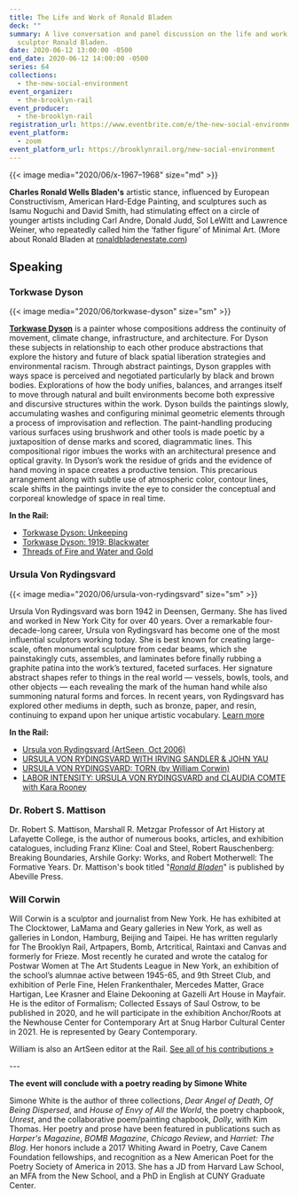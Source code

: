 ```yaml
---
title: The Life and Work of Ronald Bladen
deck: ""
summary: A live conversation and panel discussion on the life and work of
  sculptor Ronald Bladen.
date: 2020-06-12 13:00:00 -0500
end_date: 2020-06-12 14:00:00 -0500
series: 64
collections:
  - the-new-social-environment
event_organizer:
  - the-brooklyn-rail
event_producer:
  - the-brooklyn-rail
registration_url: https://www.eventbrite.com/e/the-new-social-environment-64-the-life-and-work-of-ronald-bladen-tickets-108162553108
event_platform:
  - zoom
event_platform_url: https://brooklynrail.org/new-social-environment
---
```

{{< image media="2020/06/x-1967–1968" size="md" >}}

**Charles Ronald Wells Bladen's** artistic stance, influenced by European Constructivism, American Hard-Edge Painting, and sculptures such as Isamu Noguchi and David Smith, had stimulating effect on a circle of younger artists including Carl Andre, Donald Judd, Sol LeWitt and Lawrence Weiner, who repeatedly called him the ‘father figure’ of Minimal Art. (More about Ronald Bladen at [ronaldbladenestate.com](https://ronaldbladenestate.com/))

## Speaking

### Torkwase Dyson

{{< image media="2020/06/torkwase-dyson" size="sm" >}}

**[Torkwase Dyson](https://www.torkwasedyson.com/)** is a painter whose compositions address the continuity of movement, climate change, infrastructure, and architecture. For Dyson these subjects in relationship to each other produce abstractions that explore the history and future of black spatial liberation strategies and environmental racism. Through abstract paintings, Dyson grapples with ways space is perceived and negotiated particularly by black and brown bodies. Explorations of how the body unifies, balances, and arranges itself to move through natural and built environments become both expressive and discursive structures within the work. Dyson builds the paintings slowly, accumulating washes and configuring minimal geometric elements through a process of improvisation and reflection. The paint-handling producing various surfaces using brushwork and other tools is made poetic by a juxtaposition of dense marks and scored, diagrammatic lines. This compositional rigor imbues the works with an architectural presence and optical gravity. In Dyson’s work the residue of grids and the evidence of hand moving in space creates a productive tension. This precarious arrangement along with subtle use of atmospheric color, contour lines, scale shifts in the paintings invite the eye to consider the conceptual and corporeal knowledge of space in real time.

**In the Rail:**

* [Torkwase Dyson: Unkeeping](https://brooklynrail.org/2016/04/artseen/torkwase-dyson-unkeeping)
* [Torkwase Dyson: 1919: Blackwater](https://brooklynrail.org/2019/11/artseen/Torkwase-Dyson-1919-Blackwater)
* [Threads of Fire and Water and Gold](https://brooklynrail.org/2017/05/artseen/Threads-of-Fire-and-Water-and-Gold)

### Ursula Von Rydingsvard

{{< image media="2020/06/ursula-von-rydingsvard" size="sm" >}}

Ursula Von Rydingsvard was born 1942 in Deensen, Germany. She has lived and worked in New York City for over 40 years. Over a remarkable four-decade-long career, Ursula von Rydingsvard has become one of the most influential sculptors working today. She is best known for creating large-scale, often monumental sculpture from cedar beams, which she painstakingly cuts, assembles, and laminates before finally rubbing a graphite patina into the work’s textured, faceted surfaces. Her signature abstract shapes refer to things in the real world — vessels, bowls, tools, and other objects — each revealing the mark of the human hand while also summoning natural forms and forces. In recent years, von Rydingsvard has explored other mediums in depth, such as bronze, paper, and resin, continuing to expand upon her unique artistic vocabulary. [Learn more](https://www.galerielelong.com/artists/ursula-von-rydingsvard)

**In the Rail:**

* [Ursula von Rydingsvard (ArtSeen, Oct 2006)](https://brooklynrail.org/2006/10/artseen/ursula-von-rydingsvard)
* [URSULA VON RYDINGSVARD WITH IRVING SANDLER & JOHN YAU](https://brooklynrail.org/2010/04/art/ursula-von-rydingsvard-with-irving-sandler-john-yau)
* [URSULA VON RYDINGSVARD: TORN (by William Corwin)](https://brooklynrail.org/2018/06/artseen/Ursula-Von-Rydingsvard-0618)
* [LABOR INTENSITY: URSULA VON RYDINGSVARD and CLAUDIA COMTE with Kara Rooney](https://brooklynrail.org/2015/03/art/labor-intensity-ursula-von-rydingsvard-and-claudia-comte-with-kara-rooney)

### Dr. Robert S. Mattison

Dr. Robert S. Mattison, Marshall R. Metzgar Professor of Art History at Lafayette College, is the author of numerous books, articles, and exhibition catalogues, including Franz Kline: Coal and Steel, Robert Rauschenberg: Breaking Boundaries, Arshile Gorky: Works, and Robert Motherwell: The Formative Years. Dr. Mattison's book titled "*[Ronald Bladen](https://www.abbeville.com/books/ronald-bladen-by-robert-s-mattison-783-b)*" is published by Abeville Press.

### Will Corwin

Will Corwin is a sculptor and journalist from New York. He has exhibited at The Clocktower, LaMama and Geary galleries in New York, as well as galleries in London, Hamburg, Beijing and Taipei. He has written regularly for The Brooklyn Rail, Artpapers, Bomb, Artcritical, Raintaxi and Canvas and formerly for Frieze. Most recently he curated and wrote the catalog for Postwar Women at The Art Students League in New York, an exhibition of the school’s alumnae active between 1945-65, and 9th Street Club, and exhibition of Perle Fine, Helen Frankenthaler, Mercedes Matter, Grace Hartigan, Lee Krasner and Elaine Dekooning at Gazelli Art House in Mayfair. He is the editor of Formalism; Collected Essays of Saul Ostrow, to be published in 2020, and he will participate in the exhibition Anchor/Roots at the Newhouse Center for Contemporary Art at Snug Harbor Cultural Center in 2021. He is represented by Geary Contemporary.

William is also an ArtSeen editor at the Rail. [See all of his contributions »](https://brooklynrail.org/contributor/William-Corwin)



\---



**The event will conclude with a poetry reading by Simone White**

Simone White is the author of three collections, *Dear Angel of Death*, *Of Being Dispersed*, and *House of Envy of All the World*, the poetry chapbook, *Unrest*, and the collaborative poem/painting chapbook, *Dolly*, with Kim Thomas. Her poetry and prose have been featured in publications such as *Harper's Magazine*, *BOMB Magazine*, *Chicago Review*, and *Harriet: The Blog*. Her honors include a 2017 Whiting Award in Poetry, Cave Canem Foundation fellowships, and recognition as a New American Poet for the Poetry Society of America in 2013. She has a JD from Harvard Law School, an MFA from the New School, and a PhD in English at CUNY Graduate Center.